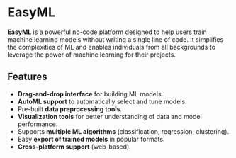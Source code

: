 # EasyML

**EasyML** is a powerful no-code platform designed to help users train machine learning models without writing a single line of code. It simplifies the complexities of ML and enables individuals from all backgrounds to leverage the power of machine learning for their projects.

## Features
- **Drag-and-drop interface** for building ML models.
- **AutoML support** to automatically select and tune models.
- Pre-built **data preprocessing tools**.
- **Visualization tools** for better understanding of data and model performance.
- Supports **multiple ML algorithms** (classification, regression, clustering).
- Easy **export of trained models** in popular formats.
- **Cross-platform support** (web-based).

